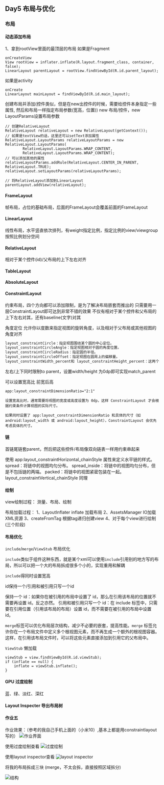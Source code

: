 ## Day5  布局与优化

### 布局

#### 动态添加布局
1、拿到rootView里面的最顶层的布局
如果是Fragment
```
onCreateView
View rootView = inflater.inflate(R.layout.fragment_class, container, false);
LinearLayout parentLayout = rootView.findViewById(R.id.parent_layout);
```
如果是activity
```
onCreate
LinearLayout mainLayout = findViewById(R.id.main_layout);
```
创建布局并添加(控件类似，但是在new出控件的时候，需要给控件本身指定一些属性, 然后和布局一样指定布局参数(宽高，位置))
new 布局/控件，new LayoutParams设置布局参数
```
// 创建RelativeLayout
RelativeLayout relativeLayout = new RelativeLayout(getContext());
// 如果是textView的话，这里还可以setText添加属性
RelativeLayout.LayoutParams relativeLayoutParams = new RelativeLayout.LayoutParams(
        RelativeLayout.LayoutParams.WRAP_CONTENT,
        RelativeLayout.LayoutParams.WRAP_CONTENT);
// 可以添加其他的属性
relativeLayoutParams.addRule(RelativeLayout.CENTER_IN_PARENT, RelativeLayout.TRUE);
relativeLayout.setLayoutParams(relativeLayoutParams);

// 将RelativeLayout添加到LinearLayout
parentLayout.addView(relativeLayout);
```


#### FrameLayout
帧布局，占位的基础布局，后面的FrameLayout会覆盖前面的FrameLayout


#### LinearLayout
线性布局，水平竖直依次排列，有weight指定比例，指定比例的view/viewgroup按照比例划分空间

#### RelativeLayout
相对于某个控件(id)/父布局的上下左右对齐

#### TableLayout

#### AbsoluteLayout

#### ConstraintLayout

约束布局，四个方向都可以添加限制，是为了解决布局嵌套而推出的
只需要用一层ConstraintLayout即可达到非常不错的效果
不仅有相对于某个控件和父布局的上下左右对其，还有baseline(文字)对其

角度定位
允许你以度数来指定视图的旋转角度，以及相对于父布局或其他视图的角度对齐

```markdown
layout_constraintCircle：指定视图围绕某个圆的中心定位。
layout_constraintCircleAngle：指定视图相对于圆的角度位置。
layout_constraintCircleRadius：指定圆的半径。
layout_constraintCircleOffset：指定视图在圆周上的偏移量。
layout_constraintWidth_percent和 layout_constraintHeight_percent：这两个属性允许你以百分比的方式设置视图的大小。
```

左右/上下同时限制to parent，设置width/height 为0dp即可实现match_parent

可以设置宽高比  前宽后高
```
app:layout_constraintDimensionRatio="2:1"

设置宽高比时，通常需要将视图的宽度或高度设置为 0dp，这样 ConstraintLayout 才会根据约束条件计算视图的实际尺寸。

如果同时设置了 app:layout_constraintDimensionRatio 和具体的尺寸（如 android:layout_width 或 android:layout_height），ConstraintLayout 会优先考虑具体的尺寸。
```

#### 链
首链尾链套parent，然后把这些控件/布局像双向链表一样用约束串起来

使用 app:layout_constraintHorizontal_chainStyle 属性来定义水平链的样式。
spread：将链中的视图均匀分布。
spread_inside：将链中的视图均匀分布，但是不包括链的两端。
packed：将链中的视图紧密包装在一起。
layout_constraintVertical_chainStyle 同理

#### 绘制

view绘制过程： 测量、布局、绘制

布局加载过程：
1、LayoutInflater inflate 加载布局
2、AssetsManager IO加载XML资源
3、createFromTag 根据tag递归创建view
4、对于每个view进行绘制(三个阶段)

#### 布局优化

`include`/`merge`/`ViewStub` 布局优化

`include`类似于组件这种东西，就是某个xml可以使用`include`引用别的地方写的布局，所以可以把一个大的布局拆成很多个小的，实现重用和解耦

`include`得同时设置宽高

id保持一个/引用和被引用只写一个id

保持一个 id：如果你在被引用的布局中设置了 id，那么在引用该布局的位置就不需要再设置 id。反之亦然。
引用和被引用只写一个 id：在 include 标签中，只需要在引用位置（引用该布局的布局）设置 id，而不需要在被引用的布局中设置 id。

`merge`标签可以优化布局层次结构，减少不必要的嵌套，提高性能。`merge` 标签允许你在一个布局文件中定义多个根视图元素，而不再生成一个额外的根视图容器。这样，在引用该布局文件时，可以将这些元素直接添加到引用它的父布局中。

`ViewStub` 懒加载
```
viewStub = view.findViewById(R.id.viewStub);
if (inflate == null) {
    inflate = viewStub.inflate();
}
```
#### GPU 过度绘制
蓝、绿、淡红、深红


#### Layout Inspecter 导出布局树



#### 作业五

作业效果：（参考的我自己手机上面的（小米10）,基本上都是用constraintlayout写的）
![作业界面](https://github.com/wellorbetter/picx-images-hosting/raw/master/1dc698d64f18dc3c3c7287e26a2e435.5xah8v424v.webp)

使用过度绘制查看
![过度绘制](https://github.com/wellorbetter/picx-images-hosting/raw/master/微信图片_20240605210844.5q79dfhwp6.webp)

使用layout inspector查看
![layout inspector](https://github.com/wellorbetter/picx-images-hosting/raw/master/微信图片_20240605210705.5c0tmk9lty.webp)

将我的布局拆成三块 (merge，不太会拆，直接按照区域拆分)

![结构](https://github.com/wellorbetter/picx-images-hosting/raw/master/1717592886824.45hidykp8j.webp)